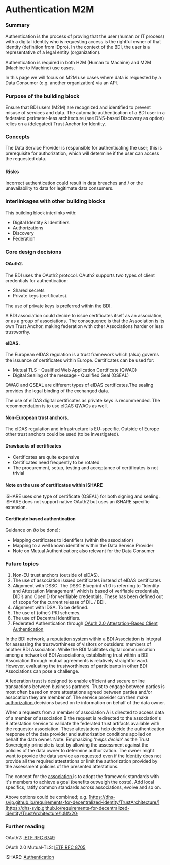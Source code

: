 # Authentication M2M

### Summary&#x20;

Authentication is the process of proving that the user (human or IT process) with a digital identity who is requesting access is the rightful owner of that identity (definition from IDpro). In the context of the BDI, the user is a representative of a legal entity  (organization).

Authentication is required in both H2M (Human to Machine) and M2M (Machine to Machine) use cases.

In this page  we will focus on M2M use cases where data is requested by a Data Consumer (e.g. another organization) via an API.

### Purpose of the building block&#x20;

Ensure that BDI users (M2M) are recognized and identified to prevent misuse of services and data. The automatic authentication of a BDI user in a federated perimeter-less architecture (see DNS-based Discovery as option) relies on a (delegated) Trust Anchor for Identity.

### Concepts&#x20;

The Data Service Provider is responsible for authenticating the user; this is prerequisite for authorization, which will determine if the user can access the requested data.

### Risks&#x20;

Incorrect authentication could result in data breaches and / or the unavailability to data for legitimate data consumers.

### Interlinkages with other building blocks&#x20;

This building block interlinks with:

* Digital Identity & Identifiers
* Authorizations
* Discovery
* Federation

### Core design decisions&#x20;

#### OAuth2.

The BDI uses the OAuth2 protocol. OAuth2 supports two types of client credentials for authentication:

* Shared secrets
* Private keys (certificates).

The use of private keys is preferred within the BDI.

A BDI association could decide to issue certificates itself as an association, or as a group of associations. The consequence is that the Association is its own Trust Anchor, making federation with other Associations harder or less trustworthy.

#### eIDAS.

The European eIDAS regulation is a trust framework which (also) governs the issuance of certificates within Europe. Certificates can be used for:

* Mutual TLS - Qualified Web Application Certificate (QWAC)
* Digital Sealing of the message - Qualified Seal (QSEAL)

QWAC and QSEAL are different types of eIDAS certificates.The sealing provides the legal binding of the exchanged data.

The use of  eIDAS digital certificates as private keys is recommended. The recommendation is to use eIDAS QWACs as well.

#### Non-European trust anchors.

The eIDAS regulation and infrastructure is EU-specific. Outside of Europe other trust anchors could be used (to be investigated).

#### Drawbacks of certificates

* Certificates are quite expensive
* Certificates need frequently to be rotated&#x20;
* The procurement, setup, testing and acceptance of certificates is not trivial

#### Note on the use of certificates within iSHARE

iSHARE uses one type of certificate (QSEAL) for both signing and sealing. iSHARE does not support native OAuth2 but uses an iSHARE specific extension.

#### Certificate based authentication

Guidance on (to be done):

* Mapping certificates to identifiers (within the association)
* Mapping to a well known identifier within the Data Service Provider
* Note on Mutual Authentication; also relevant for the Data Consumer

### Future topics

1. Non-EU trust anchors (outside of eIDAS).
2. &#x20;The use of association issued certificates instead of eIDAS certificates
3. Alignment with DSSC. The DSSC Blueprint v1.0 is referring to “Identity and Attestation Management” which is based of verifiable credentials, DID’s and OpenID for verifiable credentials. These has been defined out of scope for the current release of DIL / BDI.
4. Alignment with IDSA. To be defined.
5. The use of (other) PKI schemes.
6. The use of Decentral Identifiers.
7. Federated Authentication through [OAuth 2.0 Attestation-Based Client Authentication](https://datatracker.ietf.org/doc/draft-ietf-oauth-attestation-based-client-auth/03/)

In the BDI network, a [reputation system](../federation-kit/business-partner-reputation-model.md) within a BDI Association is integral for assessing the trustworthiness of visitors or outsiders: members of another BDI Association. While the BDI facilitates digital communication among a network of BDI Associations, establishing trust within a BDI Association through mutual agreements is relatively straightforward. However, evaluating the trustworthiness of participants in other BDI Associations can pose a challenge.

A federation trust is designed to enable efficient and secure online transactions between business partners. Trust to engage between parties is most often based on more attestations agreed between parties and/or assocation they are member of. The service provider can then make [authorization ](../../readme/technology/broken-reference/)decisions based on te information on behalf of the data owner.

When a requests from a member of association A is directed to access data of a member of association B the request is redirected to the association's B attestation service to validate the federated trust artifacts available with the requestor association. These attestations help decide the authentication response of the data provider and authorization conditions applied on behalf the data owner. Note: Emphasizing '_helps decide_' as the Trust Sovereignty principle is kept by allowing the assessment against the policies of the data owner to determine authorization. The owner might want to provide the data service as requested even if the Identity does not provide all the required attestations or limit the authorization provided by the assessment policies of the presented attestations.

The concept for the [association ](../federation-kit/federation-of-associations.md)is to adopt the framework standards with it's members to achieve a goal (benefits outweigh the costs). Add local specifics, ratify common standards across associations, evolve and so on.

Above options could be combined; e.g. [https://dhs-svip.github.io/requirements-for-decentralized-identity/TrustArchitecture/](https://dhs-svip.github.io/requirements-for-decentralized-identity/TrustArchitecture/).&#x20;

### Further reading

OAuth2: [IETF RFC 6749](https://datatracker.ietf.org/doc/html/rfc6749)

OAuth 2.0 Mutual-TLS: [IETF RFC 8705](https://datatracker.ietf.org/doc/html/rfc8705)

iSHARE: [Authentication](https://dev.ishare.eu/reference/authentication)
